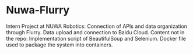 # Nuwa-Flurry
Intern Project at NUWA Robotics:
  Connection of APIs and data organization through Flurry. Data upload and connection to Baidu Cloud.
Content not in the repo: 
  Implementation script of BeautifulSoup and Selenium. Docker file used to package the system into containers.
